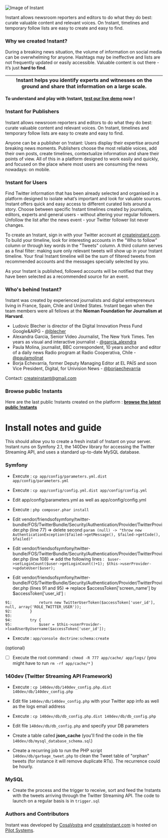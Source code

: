 
![Image of Instant](http://www.createinstant.com/images/logo2.png)


!nstant allows newsroom reporters and editors to do what they do best: curate valuable content and relevant voices. On !nstant, timelines and temporary follow lists are easy to create and easy to find.


### Why we created !nstant?

During a breaking news situation, the volume of information on social media can be overwhelming for anyone. Hashtags may be ineffective and lists are not frequently updated or easily accessible. Valuable content is out there - it’s just **hard to find**. 

!nstant helps you identify experts and witnesses on the ground and share that information on a large scale. | 
------------ | 

**To understand and play with !nstant, [test our live demo](http://www.createinstant.com) now !** 

### !nstant for Publishers

!nstant allows newsroom reporters and editors to do what they do best: curate valuable content and relevant voices. On !nstant, timelines and temporary follow lists are easy to create and easy to find.

Anyone can be a publisher on !nstant: Users display their expertise around breaking news moments. Publishers choose the most reliable voices, add their own posts, create timelines, contextualize information and share their points of view. All of this in a platform designed to work easily and quickly, and focused on the place where most users are consuming the news nowadays: on mobile. 

### !nstant for Users

Find Twitter information that has been already selected and organised in a platform designed to isolate what’s important and look for valuable sources. !nstant offers quick and easy access to different curated lists around a story. Choose between specific !nstant timelines created by journalists, editors, experts and general users - without altering your regular followers. Unfollow the list after the news event - your Twitter follower list never changes.

To create an !nstant, sign in with your Twitter account at [createinstant.com](http://www.createinstant.com). To build your timeline, look for interesting accounts in the "Who to follow" column or through key words in the "Tweets" column. A third column serves as a final filter: making sure only relevant tweets will show up in your !nstant timeline. Your final !nstant timeline will be the sum of filtered tweets from recommended accounts and the messages specially selected by you.

As your !nstant is published, followed accounts will be notified that they have been selected as a recommended source for an event.

### Who's behind !nstant?

!nstant was created by experienced journalists and digital entrepreneurs living in France, Spain, Chile and United States. !nstant began when the team members were all fellows at the **Nieman Foundation for Journalism at Harvard**.
* Ludovic Blecher is director of the Digital Innovation Press Fund Google&AIPG - [@lblecher](http://twitter.com/lblecher)
* Alexandra Garcia, Senior Video Journalist, The New York Times. Ten years as visual and interactive journalist - [@garcia_alexndra](http://twitter.com/garcia_alexndra)
* Paula Molina, journalist, BBC correspondent, 10 years anchor and editor of a daily news Radio program at Radio Cooperativa, Chile - [@paulamolinat](http://twitter.com/paulamolinat)
* Borja Echevarría, former Deputy Managing Editor at EL PAÍS and soon Vice President, Digital, for Univision News - [@borjaechevarria](http://twitter.com/borjaechevarria)

Contact: [createinstant@gmail.com](createinstant@gmail.com)

### Browse public !nstants 

Here are the last public !nstants created on the platform : **[browse the latest public !nstants](http://createinstant.com/public_instants)**


# Install notes and guide

This should allow you to create a fresh install of !nstant on your server. !nstant runs on Symfony 2.1, the 140Dev library for accessing the Twitter Streaming API, and uses a standard up-to-date MySQL database.

### Symfony

* Execute : `cp app/config/parameters.yml.dist app/config/parameters.yml`

* Execute : `cp app/config/config.yml.dist app/config/config.yml`

* Edit app/config/parameters.yml as well as app/config/config.yml

* Execute : `php composer.phar install`

* Edit vendor/friendsofsymfony/twitter-bundle/FOS/TwitterBundle/Security/Authentication/Provider/TwitterProvider.php (line 77) => delete second `param (null) -> "throw new AuthenticationException($failed->getMessage(), $failed->getCode(), $failed)"`

* Edit vendor/friendsofsymfony/twitter-bundle/FOS/TwitterBundle/Security/Authentication/Provider/TwitterProvider.php (line 108) => add the following lines : 
` $user->setLoginCount($user->getLoginCount()+1);
$this->userProvider->updateUser($user);`

* Edit vendor/friendsofsymfony/twitter-bundle/FOS/TwitterBundle/Security/Authentication/Provider/TwitterProvider.php (lines 91 and 95) => replace $accessToken['screen_name'] by $accessToken['user_id'] :
```
91:            return new TwitterUserToken($accessToken['user_id'], null, array('ROLE_TWITTER_USER'));
92:        }
93:
94:        try {
95:            $user = $this->userProvider->loadUserByUsername($accessToken['user_id']);
```
* Execute : `app/console doctrine:schema:create`

(optional)
- [ ] Execute the root command : `chmod -R 777 app/cache/ app/logs/`
(you might have to run `rm -rf app/cache/*` )

### 140dev (Twitter Streaming API Framework)

* Execute : `cp 140dev/db/140dev_config.php.dist 140dev/db/140dev_config.php`

* Edit file `140dev/db/140dev_config.php` with your Twitter app info as well as the logs email address

* Execute : `cp 140dev/db/db_config.php.dist 140dev/db/db_config.php`

* Edit file `140dev/db/db_config.php` and specify your DB parameters

* Create a table called **json_cache** (you'll find the code in the file `140dev/db/mysql_database_schema.sql`)

* Create a recurring job to run the PHP script `140dev/db/garbage_tweet.php` to clean the Tweet table of "orphan" tweets (for instance it will remove duplicate RTs). The recurrence could be hourly.

### MySQL

* Create the process and the trigger to receive, sort and feed the !nstants with the tweets arriving through the Twitter Streaming API. The code to launch on a regular basis is in `trigger.sql`

### Authors and Contributors

!nstant was developed by [CosaVostra](http://www.cosavostra.com) and [createInstant.com](http://www.createinstant.com) is hosted on [Pilot Systems](http://www.pilotsystems.net/).
